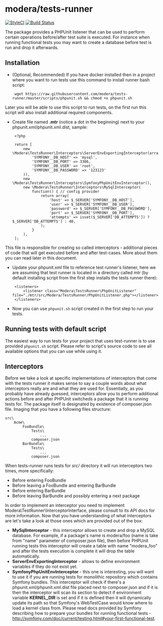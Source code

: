 # modera/tests-runner

[![StyleCI](https://styleci.io/repos/66460721/shield)](https://styleci.io/repos/66460721)
[![Build Status](https://travis-ci.org/modera/tests-runner.svg?branch=master)](https://travis-ci.org/modera/tests-runner)

The package provides a PHPUnit listener that can be used to perform certain operations before/after test suite is 
executed. For instance when running functional tests you may want to create a database before test is run and drop 
it afterwards.

## Installation

 * (Optional, Recommended) If you have docker installed then in a project where you want to run tests use this command to install 
 runner bash script:
 
        wget https://raw.githubusercontent.com/modera/tests-runner/master/scripts/phpunit.sh && chmod +x phpunit.sh
        
 Later you will be able to use this script to run tests, on the first run this script will also install additional
 required components.

 * Create file named **.mtr** (notice a dot in the beginning) next to your phpunit.xml/phpunit.xml.dist, sample:
 
        <?php
        
        return [
            new \Modera\TestsRunner\Interceptors\ServerEnvExportingInterceptor(array(
                'SYMFONY__DB_HOST' => 'mysql',
                'SYMFONY__DB_PORT' => 3306,
                'SYMFONY__DB_USER' => 'root',
                'SYMFONY__DB_PASSWORD' => '123123'
            )),
            new \Modera\TestsRunner\Interceptors\SymfonyPhpUnitEnvInterceptor(),
            new \Modera\TestsRunner\Interceptors\MySqlInterceptor(
                function() { // config provider
                    return array(
                        'host' => $_SERVER['SYMFONY__DB_HOST'],
                        'user' => $_SERVER['SYMFONY__DB_USER'],
                        'password' => $_SERVER['SYMFONY__DB_PASSWORD'],
                        'port' => $_SERVER['SYMFONY__DB_PORT'],
                        'attempts' => isset($_SERVER['DB_ATTEMPTS']) ? $_SERVER['DB_ATTEMPTS'] : 40,
                    );
                }
            ),
        ];
        
 This file is responsible for creating so called interceptors - additional pieces of code that will get executed before
 and after test-cases. More about them you can read later in this document.
        
 * Update your phpunit.xml file to reference test runner's listener, here we are assuming that test runner is located
 in a directory called *mtr* (by default installing script from the first step installs the tests runner there):
 
        <listeners>
            <listener class="Modera\TestsRunner\PhpUnitListener" file="./mtr/src/Modera/TestsRunner/PhpUnitListener.php"></listener>
        </listeners>
        
 * Now you can use `phpunit.sh` script created in the first step to run your tests.

## Running tests with default script

The easiest way to run tests for your project that uses test-runner is to use provided `phpunit.sh` script. Please
refer to script's source code to see all available options that you can use while using it.

## Interceptors

Before we take a look at specific implementations of interceptors that come with the tests runner it makes sense to say
a couple words about what interceptors really are and what they are used for. Essentially, as you probably have already
guessed, interceptors allow you to perform additional actions before and after PHPUnit switcheds a package that it is 
running tests for. The package itself is designated by existence of composer.json file. Imaging that you have a following 
files structure:
    
    src\
        Acme\
            FooBundle\
                Tests\
                    ...
                composer.json
            BarBundle\
                Tests\
                    ...
                composer.json
                
When tests-runner runs tests for *src/* directory it will run interceptors two times, more specifically:

 * Before entering FooBundle
 * Before leaving a FooBundle and entering BarBundle
 * Before entering BarBundle
 * Before leaving BarBundle and possibly entering a next package
 
In order to implement an interceptor you need to implement Modera\TestRunner\InterceptorInterface, please consult to 
its API docs for more information. Now that you have understanding of what interceptors are let's take a look at those
ones which are provided out of the box:

 * **MySqlInterceptor** - this interceptor allows to create and drop a MySQL database. For example, if a package's name is
   modera/foo (name is take from "name" parameter of composer.json file), then before PHPUnit running tests this interceptor
   will create a table with name "modera_foo" and after the tests execution is complete it will drop the table automatically.
 * **ServerEnvExportingInterceptor** - allows to define environment variables if they do not exist yet.
 * **SymfonyPhpUnitEnvInterceptor** - this one is interesting, you will want to use it if you are running tests for monolithic
   repository which contains Symfony bundles. This interceptor will check if there's a phpunit.xml/phpunit.xml.dist file
   placed next to composer.json and if it is then the interceptor will scan its <php> section to detect if environment
   variable **KERNEL_DIR** is set and if it is defined then it will dynamically update its path so that Symfony's
   WebTestCase would know where to load a kernel class from. Please read docs provided by Symfony describing how
   to prepare your bundles for running functional tests - http://symfony.com/doc/current/testing.html#your-first-functional-test.
   
 
 